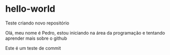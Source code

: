 # hello-world
Teste criando novo repositório

Olá, meu nome é Pedro, estou iniciando na área da programação e tentando aprender mais sobre o github

Este é um teste de commit
